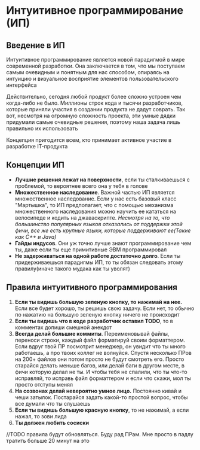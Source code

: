 # Интуитивное программирование (ИП)

## Введение в ИП

Интуитивное программирование является новой парадигмой в мире современной разработки. Она заключается в том, что мы поступаем самым очевидным и понятным для нас способом, опираясь на интуицию и визуальное восприятие элементов пользовательского интерфейса

Действительно, сегодня любой продукт более сложно устроен чем когда-либо не было. Миллионы строк кода и тысячи разработчиков, которые приняли участия в создании продукта не дадут соврать. Так вот, несмотря на огромную сложность проекта, эти умные дядки придумали самые очевидные решения, поэтому наша задача лишь правильно их использовать

Концепция пригодится всем, кто принимает активное участие в разработке IT-продукта

## Концепции ИП

* **Лучшие решения лежат на поверхности**, если ты сталкиваешься с проблемой, то вероятнее всего она у тебя в голове
* **Множественное наследование**. Важной частью ИП является множественное наследование. Если у нас есть базовый класс "Мартышка", то ИП предполагает, что с помощью механизма множественного наследования можно научить ее кататься на велосипеде и кодить на джаваскрипте. _Несмотря на то, что большинство популярных языков отказались от поддержки этой фичи, все же есть крупные языки, которые поддерживают ее(Такие как C++ и Java)_
* **Гайды индусов**. Они уж точно лучше знают программирование чем ты, даже если ты еще примитивные ЭВМ программировал
* **Не задерживаться на одной работе достаточно долго**. Если ты придерживаешься парадигмы ИП, то ты обязан следовать этому правилу(иначе такого мудака как ты уволят)

## Правила интуитивного программирования 

1. **Если ты видишь большую зеленую кнопку, то нажимай на нее.** Если все будет хорошо, ты решишь свою задачу. Если нет, то обычно по нажатию на большую зеленую кнопку ничего не происходит
2. **Если ты видишь что в коде разработчик оставил TODO**, то в комментах допиши смешной анекдот
3. **Всегда делай большие коммиты**. Переименовывай файлы, переноси строки, каждый файл форматируй своим форматтером. Если вдруг твой ПР посмотрит менеджер, он увидит что ты много работаешь, а про твоих коллег не волнуйся. Спустя несколько ПРов на 200+ файлов они потом просто не будут смотреть его. Просто старайся делать меньше багов, или делай баги в другом месте, в фичи которую делал не ты. И чтобы тебя не спалили, что ты что-то исправляй, то исправь файл форматтером и если что скажи, мол ты просто отступы менял
4. **На созвонах делай невероятно умное лицо.** Постоянно кивай и чеши затылок. Постарайся задать какой-то простой вопрос, чтобы все думали что ты слушаешь
5. **Если ты видишь большую красную кнопку**, то не нажимай, а если нажал, то зови лида
6. **Ты должен любить сосиски**


//TODO правила будут обновляться. Буду рад ПРам. Мне просто в падлу тратить больше 20 минут на это
